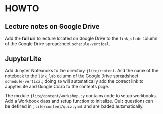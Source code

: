 # HOWTO

## Lecture notes on Google Drive

Add the **full uri** to lecture located on Google Drive to the
`link_slide` column of the Google Drive spreadsheet
`schedule-vertical`.

## JupyterLite

Add Jupyter Notebooks to the directory `jlite/content`. Add the name
of the notebook to the `link_lab` column of the Google Drive
spreadsheet `schedule-vertical`; doing so will automatically add the
correct link to JupyterLite and Google Colab to the contents page.

The module `jlite/content/workshop.py` contains code to setup
workbooks. Add a Workbook class and setup function to initialize. Quiz
questions can be defined in `jlite/content/quiz.yaml` and are loaded
automatically.
